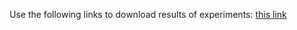 Use the following links to download results of experiments:
[this link](https://drive.google.com/drive/folders/13figGs64BcPwwcLvQRKsQMz71wcU4UQw)
